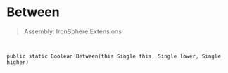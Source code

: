 ﻿

# Between

> Assembly: IronSphere.Extensions



```


public static Boolean Between(this Single this, Single lower, Single higher)
```